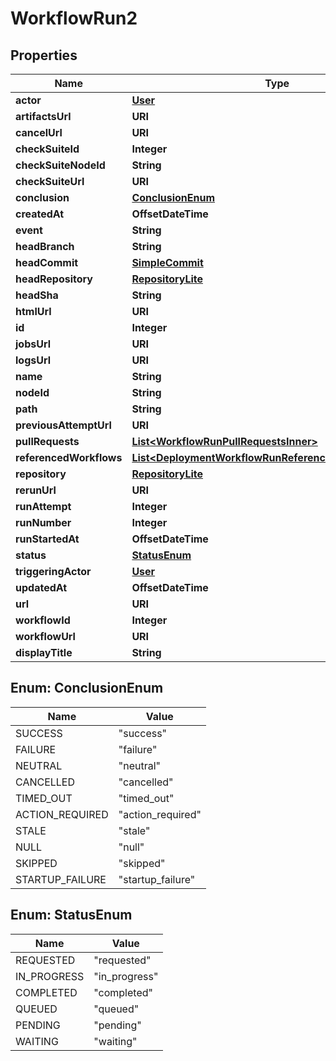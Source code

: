 

# WorkflowRun2


## Properties

| Name | Type | Description | Notes |
|------------ | ------------- | ------------- | -------------|
|**actor** | [**User**](User.md) |  |  |
|**artifactsUrl** | **URI** |  |  |
|**cancelUrl** | **URI** |  |  |
|**checkSuiteId** | **Integer** |  |  |
|**checkSuiteNodeId** | **String** |  |  |
|**checkSuiteUrl** | **URI** |  |  |
|**conclusion** | [**ConclusionEnum**](#ConclusionEnum) |  |  |
|**createdAt** | **OffsetDateTime** |  |  |
|**event** | **String** |  |  |
|**headBranch** | **String** |  |  |
|**headCommit** | [**SimpleCommit**](SimpleCommit.md) |  |  |
|**headRepository** | [**RepositoryLite**](RepositoryLite.md) |  |  |
|**headSha** | **String** |  |  |
|**htmlUrl** | **URI** |  |  |
|**id** | **Integer** |  |  |
|**jobsUrl** | **URI** |  |  |
|**logsUrl** | **URI** |  |  |
|**name** | **String** |  |  |
|**nodeId** | **String** |  |  |
|**path** | **String** |  |  |
|**previousAttemptUrl** | **URI** |  |  |
|**pullRequests** | [**List&lt;WorkflowRunPullRequestsInner&gt;**](WorkflowRunPullRequestsInner.md) |  |  |
|**referencedWorkflows** | [**List&lt;DeploymentWorkflowRunReferencedWorkflowsInner&gt;**](DeploymentWorkflowRunReferencedWorkflowsInner.md) |  |  [optional] |
|**repository** | [**RepositoryLite**](RepositoryLite.md) |  |  |
|**rerunUrl** | **URI** |  |  |
|**runAttempt** | **Integer** |  |  |
|**runNumber** | **Integer** |  |  |
|**runStartedAt** | **OffsetDateTime** |  |  |
|**status** | [**StatusEnum**](#StatusEnum) |  |  |
|**triggeringActor** | [**User**](User.md) |  |  |
|**updatedAt** | **OffsetDateTime** |  |  |
|**url** | **URI** |  |  |
|**workflowId** | **Integer** |  |  |
|**workflowUrl** | **URI** |  |  |
|**displayTitle** | **String** |  |  |



## Enum: ConclusionEnum

| Name | Value |
|---- | -----|
| SUCCESS | &quot;success&quot; |
| FAILURE | &quot;failure&quot; |
| NEUTRAL | &quot;neutral&quot; |
| CANCELLED | &quot;cancelled&quot; |
| TIMED_OUT | &quot;timed_out&quot; |
| ACTION_REQUIRED | &quot;action_required&quot; |
| STALE | &quot;stale&quot; |
| NULL | &quot;null&quot; |
| SKIPPED | &quot;skipped&quot; |
| STARTUP_FAILURE | &quot;startup_failure&quot; |



## Enum: StatusEnum

| Name | Value |
|---- | -----|
| REQUESTED | &quot;requested&quot; |
| IN_PROGRESS | &quot;in_progress&quot; |
| COMPLETED | &quot;completed&quot; |
| QUEUED | &quot;queued&quot; |
| PENDING | &quot;pending&quot; |
| WAITING | &quot;waiting&quot; |



